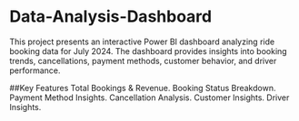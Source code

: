 # Data-Analysis-Dashboard
This project presents an interactive Power BI dashboard analyzing ride booking data for July 2024. The dashboard provides insights into booking trends, cancellations, payment methods, customer behavior, and driver performance. 

##Key Features
  Total Bookings & Revenue.
  Booking Status Breakdown.
  Payment Method Insights.
  Cancellation Analysis.
  Customer Insights.
  Driver Insights.
